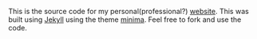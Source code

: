 This is the source code for my personal(professional?) [website](http://www-personal.umich.edu/~sanal). This was built using [Jekyll](https://jekyllrb.com/) using the theme [minima](https://github.com/jekyll/minima). Feel free to fork and use the code.
